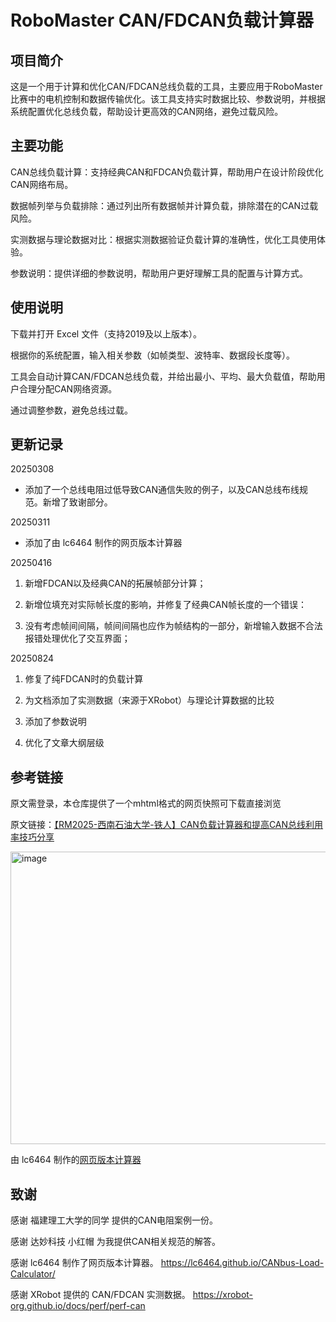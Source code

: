 # RoboMaster CAN/FDCAN负载计算器

## 项目简介

这是一个用于计算和优化CAN/FDCAN总线负载的工具，主要应用于RoboMaster比赛中的电机控制和数据传输优化。该工具支持实时数据比较、参数说明，并根据系统配置优化总线负载，帮助设计更高效的CAN网络，避免过载风险。

## 主要功能

CAN总线负载计算：支持经典CAN和FDCAN负载计算，帮助用户在设计阶段优化CAN网络布局。

数据帧列举与负载排除：通过列出所有数据帧并计算负载，排除潜在的CAN过载风险。

实测数据与理论数据对比：根据实测数据验证负载计算的准确性，优化工具使用体验。

参数说明：提供详细的参数说明，帮助用户更好理解工具的配置与计算方式。

## 使用说明

下载并打开 Excel 文件（支持2019及以上版本）。

根据你的系统配置，输入相关参数（如帧类型、波特率、数据段长度等）。

工具会自动计算CAN/FDCAN总线负载，并给出最小、平均、最大负载值，帮助用户合理分配CAN网络资源。

通过调整参数，避免总线过载。

## 更新记录

20250308

- 添加了一个总线电阻过低导致CAN通信失败的例子，以及CAN总线布线规范。新增了致谢部分。

20250311

- 添加了由 lc6464 制作的网页版本计算器

20250416

1. 新增FDCAN以及经典CAN的拓展帧部分计算；

2. 新增位填充对实际帧长度的影响，并修复了经典CAN帧长度的一个错误：

3. 没有考虑帧间间隔，帧间间隔也应作为帧结构的一部分，新增输入数据不合法报错处理优化了交互界面；

20250824

1. 修复了纯FDCAN时的负载计算

2. 为文档添加了实测数据（来源于XRobot）与理论计算数据的比较

3. 添加了参数说明

4. 优化了文章大纲层级

## 参考链接

原文需登录，本仓库提供了一个mhtml格式的网页快照可下载直接浏览

原文链接：[【RM2025-西南石油大学-铁人】CAN负载计算器和提高CAN总线利用率技巧分享](https://bbs.robomaster.com/article/557395?source=8)

<img width="1713" height="468" alt="image" src="https://github.com/user-attachments/assets/e0ca7674-4014-4044-846a-fa8e6a22551d" />


由 lc6464 制作的[网页版本计算器](https://lc6464.github.io/CANbus-Load-Calculator/)

## 致谢

感谢 福建理工大学的同学 提供的CAN电阻案例一份。

感谢 达妙科技 小红帽 为我提供CAN相关规范的解答。

感谢 lc6464 制作了网页版本计算器。 https://lc6464.github.io/CANbus-Load-Calculator/ 

感谢 XRobot 提供的 CAN/FDCAN 实测数据。 https://xrobot-org.github.io/docs/perf/perf-can 

